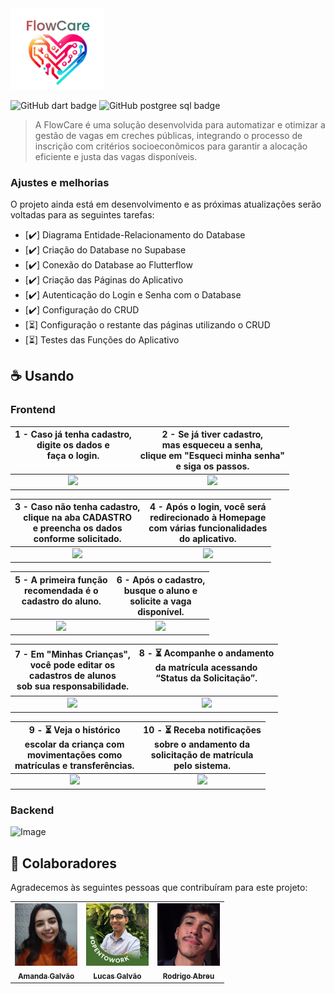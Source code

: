 <img src="assets/FlowCare.png" alt="Logo FlowCare" width="150">

![GitHub dart badge](https://img.shields.io/badge/Dart-0175C2?style=for-the-badge&logo=dart&logoColor=white)
![GitHub postgree sql badge](https://img.shields.io/badge/PostgreSQL-316192?style=for-the-badge&logo=postgresql&logoColor=white)

> A FlowCare é uma solução desenvolvida para automatizar e otimizar a gestão de vagas em creches públicas, integrando o processo de inscrição com critérios socioeconômicos para garantir a alocação eficiente e justa das vagas disponíveis.

### Ajustes e melhorias

O projeto ainda está em desenvolvimento e as próximas atualizações serão voltadas para as seguintes tarefas:

- [✔️] Diagrama Entidade-Relacionamento do Database
- [✔️] Criação do Database no Supabase
- [✔️] Conexão do Database ao Flutterflow
- [✔️] Criação das Páginas do Aplicativo
- [✔️] Autenticação do Login e Senha com o Database
- [✔️] Configuração do CRUD
- [⏳] Configuração o restante das páginas utilizando o CRUD
- [⏳] Testes das Funções do Aplicativo

## ☕ Usando <FlowCare>

### Frontend

| 1 - Caso já tenha cadastro, <br>digite os dados e <br>faça o login. <br><br> | 2 - Se já tiver cadastro, <br>mas esqueceu a senha, <br>clique em "Esqueci minha senha" <br>e siga os passos. <br> |
|:--:|:--:|
| <img src="https://github.com/user-attachments/assets/3e8249af-fd21-4554-bcd9-d3fed15565ce" width="300"/> | <img src="https://github.com/user-attachments/assets/df7fb3f3-b878-4fe5-aa21-0778fb49bb6b" width="300"/> |

| 3 - Caso não tenha cadastro, <br>clique na aba CADASTRO <br>e preencha os dados <br>conforme solicitado. <br> | 4 - Após o login, você será <br>redirecionado à Homepage <br>com várias funcionalidades <br>do aplicativo. <br> |
|:--:|:--:|
| <img src="https://github.com/user-attachments/assets/1ead01c9-fc05-45ec-9a51-44c785b0b0bf" width="300"/> | <img src="https://github.com/user-attachments/assets/e2087c36-027b-4302-ab24-99e3d9c7cc0a" width="300"/> |

| 5 - A primeira função <br>recomendada é o <br>cadastro do aluno. <br><br> | 6 - Após o cadastro, <br>busque o aluno e <br>solicite a vaga <br>disponível. <br> |
|:--:|:--:|
| <img src="https://github.com/user-attachments/assets/08108f75-6ec9-4dd8-8a13-7e1845220500" width="300"/> | <img src="https://github.com/user-attachments/assets/b088ce0b-c336-486e-b144-b3ee6925cea9" width="300"/> |

| 7 - Em "Minhas Crianças", <br>você pode editar os <br>cadastros de alunos <br>sob sua responsabilidade. <br> | 8 - ⏳ Acompanhe o andamento <br>da matrícula acessando <br>“Status da Solicitação”. <br><br> |
|:--:|:--:|
| <img src="https://github.com/user-attachments/assets/3910ecfe-86f1-4b4e-9e13-6a2dbf01fd6b" width="300"/> | <img src="https://github.com/user-attachments/assets/2c9ec27e-079c-4a0e-9cd8-e374a52f268c" width="300"/> |

| 9 - ⏳ Veja o histórico <br>escolar da criança com <br>movimentações como <br>matrículas e transferências. <br> | 10 - ⏳ Receba notificações <br>sobre o andamento da <br>solicitação de matrícula <br>pelo sistema. <br> |
|:--:|:--:|
| <img src="https://github.com/user-attachments/assets/0a67ea86-19a7-4002-b78e-8d50dbc37600" width="300"/> | <img src="https://github.com/user-attachments/assets/4ce7ae7d-7c12-47dc-b9e3-432b17b7d974" width="300"/> |


### Backend 

![Image](https://github.com/user-attachments/assets/5e3b2e14-62f3-4a93-85e8-b54510736642)

## 🤝 Colaboradores

Agradecemos às seguintes pessoas que contribuíram para este projeto:

<table>
  <tr>
    <td align="center">
      <a href="https://www.linkedin.com/in/amanda-galv%C3%A3o-dos-santos-aa316a290/" target="_blank" title="Perfil da Amanda no LinkedIn">
        <img src="assets/perfil_Amanda.jpeg" width="100px;" alt="Foto da Amanda no LinkedIn"/><br>
        <sub>
          <b>Amanda Galvão</b>
        </sub>
      </a>
    </td>
    <td align="center">
      <a href="https://www.linkedin.com/in/lucasgalv%C3%A3o/" target="_blank" title="Perfil do Lucas no LinkedIn">
        <img src="assets/perfil_Lucas.jpeg" width="100px;" alt="Foto do Lucas no LinkedIn"/><br>
        <sub>
          <b>Lucas Galvão</b>
        </sub>
      </a>
    </td>
    <td align="center">
      <a href="https://www.linkedin.com/in/rodrigoabreuuu/" target="_blank" title="Perfil do Rodrigo no LinkedIn">
        <img src="assets/perfil_Rodrigo.jpeg" width="100px;" alt="Foto do Rodrigo no LinkedIn"/><br>
        <sub>
          <b>Rodrigo Abreu</b>
        </sub>
      </a>
    </td>
  </tr>
</table>
